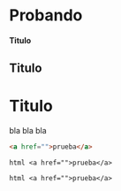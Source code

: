 Probando
========


#### Titulo ####
## Titulo ##
# Titulo #



bla bla bla


```html
<a href="">prueba</a>
```

``html
<a href="">prueba</a>
``

`html
<a href="">prueba</a>
`